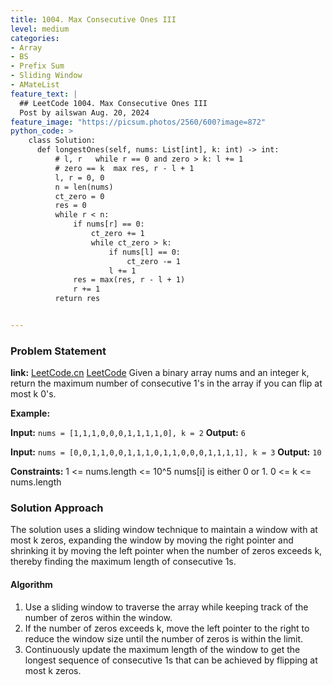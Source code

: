 ```yaml
---
title: 1004. Max Consecutive Ones III
level: medium
categories:
- Array
- BS
- Prefix Sum
- Sliding Window
- AMateList
feature_text: |
  ## LeetCode 1004. Max Consecutive Ones III
  Post by ailswan Aug. 20, 2024
feature_image: "https://picsum.photos/2560/600?image=872"
python_code: >
    class Solution:
      def longestOnes(self, nums: List[int], k: int) -> int:
          # l, r   while r == 0 and zero > k: l += 1  
          # zero == k  max res, r - l + 1
          l, r = 0, 0
          n = len(nums)
          ct_zero = 0
          res = 0
          while r < n:
              if nums[r] == 0:
                  ct_zero += 1
                  while ct_zero > k:
                      if nums[l] == 0:
                          ct_zero -= 1
                      l += 1
              res = max(res, r - l + 1)
              r += 1
          return res


---
```


### Problem Statement
**link:**
[LeetCode.cn](https://leetcode.cn/problems/max-consecutive-ones-iii/)
[LeetCode](https://leetcode.com/max-consecutive-ones-iii/)
Given a binary array nums and an integer k, return the maximum number of consecutive 1's in the array if you can flip at most k 0's.

**Example:**

**Input:** `nums = [1,1,1,0,0,0,1,1,1,1,0], k = 2`
**Output:** `6`

**Input:** `nums = [0,0,1,1,0,0,1,1,1,0,1,1,0,0,0,1,1,1,1], k = 3`
**Output:** `10`

**Constraints:**
1 <= nums.length <= 10^5
nums[i] is either 0 or 1.
0 <= k <= nums.length

### Solution Approach
The solution uses a sliding window technique to maintain a window with at most k zeros, expanding the window by moving the right pointer and shrinking it by moving the left pointer when the number of zeros exceeds k, thereby finding the maximum length of consecutive 1s.

#### Algorithm
1. Use a sliding window to traverse the array while keeping track of the number of zeros within the window.
2. If the number of zeros exceeds k, move the left pointer to the right to reduce the window size until the number of zeros is within the limit.
3. Continuously update the maximum length of the window to get the longest sequence of consecutive 1s that can be achieved by flipping at most k zeros.